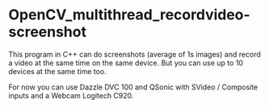 # OpenCV_multithread_recordvideo-screenshot
This program in C++ can do screenshots (average of 1s images) and record a video at the same time on the same device. But you can use up to 10 devices at the same time too. 

For now you can use Dazzle DVC 100 and QSonic with SVideo / Composite inputs and a Webcam Logitech C920.
